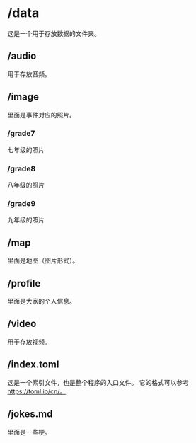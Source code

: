 # /data
这是一个用于存放数据的文件夹。

## /audio
用于存放音频。

## /image
里面是事件对应的照片。
### /grade7
七年级的照片
### /grade8
八年级的照片
### /grade9
九年级的照片

## /map
里面是地图（图片形式）。

## /profile
里面是大家的个人信息。

## /video
用于存放视频。

## /index.toml
这是一个索引文件，也是整个程序的入口文件。
它的格式可以参考 https://toml.io/cn/。

## /jokes.md
里面是一些梗。
